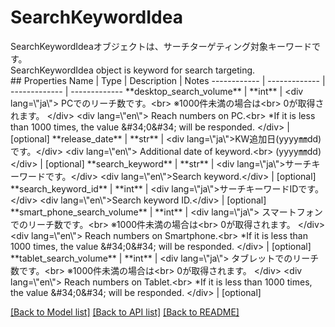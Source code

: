 # SearchKeywordIdea

<div lang=\"ja\">SearchKeywordIdeaオブジェクトは、サーチターゲティング対象キーワードです。</div> <div lang=\"en\">SearchKeywordIdea object is keyword for search targeting.</div> 
## Properties
Name | Type | Description | Notes
------------ | ------------- | ------------- | -------------
**desktop_search_volume** | **int** | &lt;div lang&#x3D;\&quot;ja\&quot;&gt; PCでのリーチ数です。&lt;br&gt; ※1000件未満の場合は&lt;br&gt; 0が取得されます。 &lt;/div&gt; &lt;div lang&#x3D;\&quot;en\&quot;&gt; Reach numbers on PC.&lt;br&gt; *If it is less than 1000 times, the value &amp;#34;0&amp;#34; will be responded. &lt;/div&gt;  | [optional] 
**release_date** | **str** | &lt;div lang&#x3D;\&quot;ja\&quot;&gt;KW追加日(yyyy㎜dd)です。&lt;/div&gt; &lt;div lang&#x3D;\&quot;en\&quot;&gt; Additional date of keyword.&lt;br&gt; (yyyy㎜dd) &lt;/div&gt;  | [optional] 
**search_keyword** | **str** | &lt;div lang&#x3D;\&quot;ja\&quot;&gt;サーチキーワードです。&lt;/div&gt; &lt;div lang&#x3D;\&quot;en\&quot;&gt;Search keyword.&lt;/div&gt;  | [optional] 
**search_keyword_id** | **int** | &lt;div lang&#x3D;\&quot;ja\&quot;&gt;サーチキーワードIDです。&lt;/div&gt; &lt;div lang&#x3D;\&quot;en\&quot;&gt;Search keyword ID.&lt;/div&gt;  | [optional] 
**smart_phone_search_volume** | **int** | &lt;div lang&#x3D;\&quot;ja\&quot;&gt; スマートフォンでのリーチ数です。&lt;br&gt; ※1000件未満の場合は&lt;br&gt; 0が取得されます。 &lt;/div&gt; &lt;div lang&#x3D;\&quot;en\&quot;&gt; Reach numbers on Smartphone.&lt;br&gt; *If it is less than 1000 times, the value &amp;#34;0&amp;#34; will be responded. &lt;/div&gt;  | [optional] 
**tablet_search_volume** | **int** | &lt;div lang&#x3D;\&quot;ja\&quot;&gt; タブレットでのリーチ数です。&lt;br&gt; ※1000件未満の場合は&lt;br&gt; 0が取得されます。 &lt;/div&gt; &lt;div lang&#x3D;\&quot;en\&quot;&gt; Reach numbers on Tablet.&lt;br&gt; *If it is less than 1000 times, the value &amp;#34;0&amp;#34; will be responded. &lt;/div&gt;  | [optional] 

[[Back to Model list]](../README.md#documentation-for-models) [[Back to API list]](../README.md#documentation-for-api-endpoints) [[Back to README]](../README.md)


